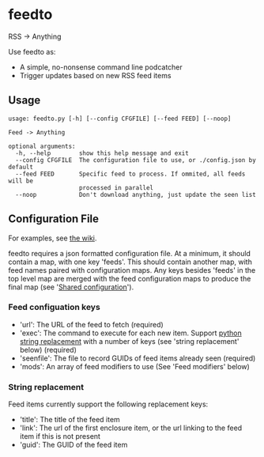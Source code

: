 # feedto

RSS -> Anything

Use feedto as:
* A simple, no-nonsense command line podcatcher
* Trigger updates based on new RSS feed items

## Usage

	usage: feedto.py [-h] [--config CFGFILE] [--feed FEED] [--noop]

	Feed -> Anything

	optional arguments:
	  -h, --help        show this help message and exit
	  --config CFGFILE  The configuration file to use, or ./config.json by default
	  --feed FEED       Specific feed to process. If ommited, all feeds will be
	                    processed in parallel
	  --noop            Don't download anything, just update the seen list

## Configuration File

For examples, see [the wiki](https://github.com/insertjokehere/feedto/wiki/Examples).

feedto requires a json formatted configuration file. At a minimum, it should contain a map, with one key 'feeds'. This should contain another map, with feed names paired with configuration maps. Any keys besides 'feeds' in the top level map are merged with the feed configuration maps to produce the final map (see '[Shared configuration](https://github.com/insertjokehere/feedto/wiki/Examples)').

### Feed configuation keys

 * 'url': The URL of the feed to fetch (required)
 * 'exec': The command to execute for each new item. Support [python string replacement]() with a number of keys (see 'string replacement' below) (required)
 * 'seenfile': The file to record GUIDs of feed items already seen (required)
 * 'mods': An array of feed modifiers to use (See 'Feed modifiers' below)

### String replacement

Feed items currently support the following replacement keys:

* 'title': The title of the feed item
* 'link': The url of the first enclosure item, or the url linking to the feed item if this is not present
* 'guid': The GUID of the feed item